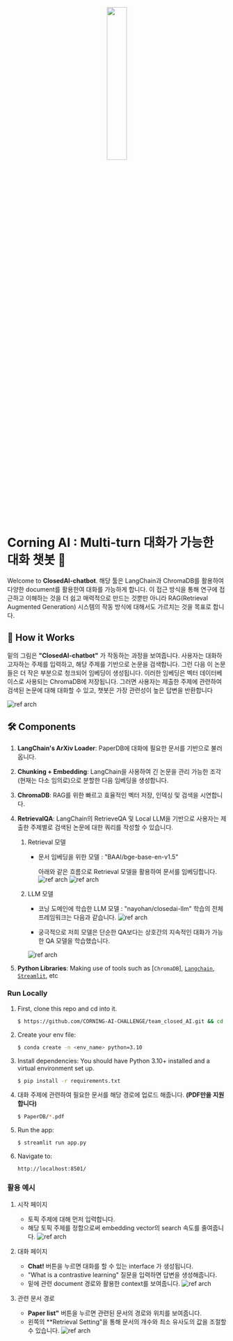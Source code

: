
<div align="center">
    <a href="https://github.com/CrayLabs/SmartSim"><img src="./app/assets/logo-glass-bg.png" width="30%"><img></a>
</div>

# Corning AI : Multi-turn 대화가 가능한 대화 챗봇 📖

Welcome to **ClosedAI-chatbot**. 해당 툴은 LangChain과 ChromaDB를 활용하여 다양한 document를 활용한여 대화를 가능하게 합니다. 이 접근 방식을 통해 연구에 접근하고 이해하는 것을 더 쉽고 매력적으로 만드는 것뿐만 아니라 RAG(Retrieval Augmented Generation) 시스템의 작동 방식에 대해서도 가르치는 것을 목표로 합니다.

## 📖 How it Works

밑의 그림은 **"ClosedAI-chatbot"** 가 작동하는 과정을 보여줍니다. 사용자는 대화하고자하는 주제를 입력하고, 해당 주제를 기반으로 논문을 검색합니다. 그런 다음 이 논문들은 더 작은 부분으로 청크되어 임베딩이 생성됩니다. 이러한 임베딩은 벡터 데이터베이스로 사용되는 ChromaDB에 저장됩니다. 그러면 사용자는 제출한 주제에 관련하여 검색된 논문에 대해 대화할 수 있고, 챗봇은 가장 관련성이 높은 답변을 반환합니다

![ref arch](app/assets/lanchain.webp)


## 🛠 Components

1. **LangChain's ArXiv Loader**: PaperDB에 대화에 필요한 문서를 기반으로 불러옵니다.
2. **Chunking + Embedding**: LangChain을 사용하여 긴 논문을 관리 가능한 조각(현재는 다소 임의로)으로 분할한 다음 임베딩을 생성합니다.
3. **ChromaDB**: RAG를 위한 빠르고 효율적인 벡터 저장, 인덱싱 및 검색을 시연합니다.
4. **RetrievalQA**: LangChain의 RetrieveQA 및 Local LLM을 기반으로 사용자는 제출한 주제별로 검색된 논문에 대한 쿼리를 작성할 수 있습니다.
    
    1) Retrieval 모델
       - 문서 임베딩을 위한 모델 : "BAAI/bge-base-en-v1.5"

            아래와 같은 흐름으로 Retrieval 모델을 활용하여 문서를 임베딩합니다.
        ![ref arch](app/assets/chunk.webp)
       ![ref arch](app/assets/fe2a8d84-2d2e-4e0f-b5a2-24e7b0bf33c7_image.webp)
    2) LLM 모델
       - 코닝 도메인에 학습한 LLM 모델 : "nayohan/closedai-llm"
            학습의 전체 프레임워크는 다음과 같습니다.
        ![ref arch](app/assets/LLM_train.png)


        - 궁극적으로 저희 모델은 단순한 QA보다는 상호간의 지속적인 대화가 가능한 QA 모델을 학습했습니다.


        ![ref arch](app/assets/multi_turn.png)


    
    


5. **Python Libraries**: Making use of tools such as [`ChromaDB`], [`Langchain`](https://www.langchain.com/), [`Streamlit`](https://streamlit.io/), etc



### Run Locally

1. First, clone this repo and cd into it.
    ```bash
    $ https://github.com/CORNING-AI-CHALLENGE/team_closed_AI.git && cd team_closed_AI/app
    ```

2. Create your env file:
    ```bash
    $ conda create -n <env_name> python=3.10
    ```

3. Install dependencies:
    You should have Python 3.10+ installed and a virtual environment set up.
    ```bash
    $ pip install -r requirements.txt
    ```

4. 대화 주제에 관련하여 필요한 문서를 해당 경로에 업로드 해줍니다. **(PDF만을 지원합니다)**
    ```bash
    $ PaperDB/*.pdf

    ```

5. Run the app:
    ```bash
    $ streamlit run app.py
    ```

6. Navigate to:
    ```
    http://localhost:8501/
    ```
### 활용 예시


1. 시작 페이지
    - 토픽 주제에 대해 먼저 입력합니다.
    - 해당 토픽 주제를 정함으로써 embedding vector의 search 속도를 줄여줍니다.
    ![ref arch](app/assets/interface.png)

2. 대화 페이지
    - **Chat!** 버튼을 누르면 대화를 할 수 있는 interface 가 생성됩니다. 
    - "What is a contrastive learning" 질문을 입력하면 답변을 생성해줍니다.
    - 밑에 관련 document 경로와 활용한 context를 보여줍니다.
    ![ref arch](app/assets/chat.jpg)

3. 관련 문서 경로
    - **Paper list"** 버튼을 누르면 관련된 문서의 경로와 위치를 보여줍니다.
    - 왼쪽의 **Retrieval Setting"을 통해 문서의 개수와 최소 유사도의 값을 조절할 수 있습니다.
    ![ref arch](app/assets/paperlist.jpg)

